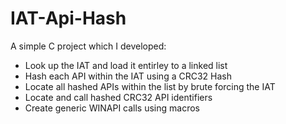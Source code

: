# IAT-Api-Hash
A simple C project which I developed:

* Look up the IAT and load it entirley to a linked list
* Hash each API within the IAT using a CRC32 Hash
* Locate all hashed APIs within the list by brute forcing the IAT
* Locate and call hashed CRC32 API identifiers
* Create generic WINAPI calls using macros

